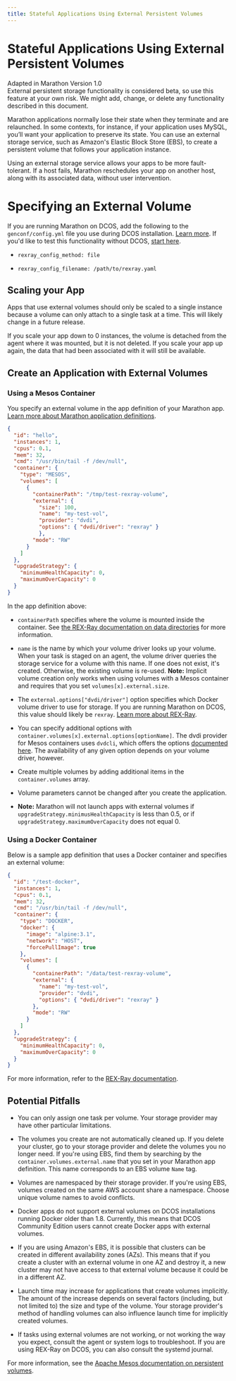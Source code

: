 ```yaml
---
title: Stateful Applications Using External Persistent Volumes
---
```


# Stateful Applications Using External Persistent Volumes

<div class="alert alert-danger" role="alert">
  <span class="glyphicon glyphicon-exclamation-sign" aria-hidden="true"></span> Adapted in Marathon Version 1.0 <br/>
  External persistent storage functionality is considered beta, so use this feature at your own risk. We might add, change, or delete any functionality described in this document.
</div>

Marathon applications normally lose their state when they terminate and are relaunched. In some contexts, for instance, if your application uses MySQL, you’ll want your application to preserve its state. You can use an external storage service, such as Amazon's Elastic Block Store (EBS), to create a persistent volume that follows your application instance.

Using an external storage service allows your apps to be more fault-tolerant. If a host fails, Marathon reschedules your app on another host, along with its associated data, without user intervention.

# Specifying an External Volume

If you are running Marathon on DCOS, add the following to the `genconf/config.yml` file you use during DCOS installation. [Learn more](https://docs.mesosphere.com/concepts/installing/installing-enterprise-edition/configuration-parameters/). If you'd like to test this functionality without DCOS, [start here](https://blog.emccode.com/2016/02/11/give-mesos-and-external-volumes-a-spin-with-playa-mesos/).

- `rexray_config_method: file`

- `rexray_config_filename: /path/to/rexray.yaml`

## Scaling your App

Apps that use external volumes should only be scaled to a single instance because a volume can only attach to a single task at a time. This will likely change in a future release.

If you scale your app down to 0 instances, the volume is detached from the agent where it was mounted, but it is not deleted. If you scale your app up again, the data that had been associated with it will still be available.

## Create an Application with External Volumes

### Using a Mesos Container

You specify an external volume in the app definition of your Marathon app. [Learn more about Marathon application definitions](application-basics.html).

```json
{
  "id": "hello",
  "instances": 1,
  "cpus": 0.1,
  "mem": 32,
  "cmd": "/usr/bin/tail -f /dev/null",
  "container": {
    "type": "MESOS",
    "volumes": [
      {
        "containerPath": "/tmp/test-rexray-volume",
        "external": {
          "size": 100,
          "name": "my-test-vol",
          "provider": "dvdi",
          "options": { "dvdi/driver": "rexray" }
          },
        "mode": "RW"
      }
    ]
  },
  "upgradeStrategy": {
    "minimumHealthCapacity": 0,
    "maximumOverCapacity": 0
  }
}
```

In the app definition above:

- `containerPath` specifies where the volume is mounted inside the container. See [the REX-Ray documentation on data directories](https://rexray.readthedocs.org/en/v0.3.2/user-guide/config/#data-directories) for more information.

- `name` is the name by which your volume driver looks up your volume. When your task is staged on an agent, the volume driver queries the storage service for a volume with this name. If one does not exist, it's created. Otherwise, the existing volume is re-used. **Note:** Implicit volume creation only works when using volumes with a Mesos container and requires that you set `volumes[x].external.size`.

- The `external.options["dvdi/driver"]` option specifies which Docker volume driver to use for storage. If you are running Marathon on DCOS, this value should likely be `rexray`. [Learn more about REX-Ray](https://rexray.readthedocs.org/en/v0.3.2/user-guide/schedulers/).

- You can specify additional options with `container.volumes[x].external.options[optionName]`. The dvdi provider for Mesos containers uses `dvdcli`, which offers the options [documented here](https://github.com/emccode/dvdcli#extra-options). The availability of any given option depends on your volume driver, however.

- Create multiple volumes by adding additional items in the `container.volumes` array.

- Volume parameters cannot be changed after you create the application.

- **Note:** Marathon will not launch apps with external volumes if  `upgradeStrategy.minimusHealthCapacity` is less than 0.5, or if `upgradeStrategy.maximumOverCapacity` does not equal 0.

### Using a Docker Container

Below is a sample app definition that uses a Docker container and specifies an external volume:

```json
{
  "id": "/test-docker",
  "instances": 1,
  "cpus": 0.1,
  "mem": 32,
  "cmd": "/usr/bin/tail -f /dev/null",
  "container": {
    "type": "DOCKER",
    "docker": {
      "image": "alpine:3.1",
      "network": "HOST",
      "forcePullImage": true
    },
    "volumes": [
      {
        "containerPath": "/data/test-rexray-volume",
        "external": {
          "name": "my-test-vol",
          "provider": "dvdi",
          "options": { "dvdi/driver": "rexray" }
        },
        "mode": "RW"
      }
    ]
  },
  "upgradeStrategy": {
    "minimumHealthCapacity": 0,
    "maximumOverCapacity": 0
  }
}
```

For more information, refer to the [REX-Ray documentation](https://rexray.readthedocs.org/en/v0.3.2/user-guide/schedulers/#docker-containerizer-with-marathon).

## Potential Pitfalls

- You can only assign one task per volume. Your storage provider may have other particular limitations.

- The volumes you create are not automatically cleaned up. If you delete your cluster, go to your storage provider and delete the volumes you no longer need. If you're using EBS, find them by searching by the `container.volumes.external.name` that you set in your Marathon app definition. This name corresponds to an EBS volume `Name` tag.

- Volumes are namespaced by their storage provider. If you're using EBS, volumes created on the same AWS account share a namespace. Choose unique volume names to avoid conflicts.

- Docker apps do not support external volumes on DCOS installations running Docker older than 1.8. Currently, this means that DCOS Community Edition users cannot create Docker apps with external volumes.

- If you are using Amazon's EBS, it is possible that clusters can be created in different availability zones (AZs). This means that if you create a cluster with an external volume in one AZ and destroy it, a new cluster may not have access to that external volume because it could be in a different AZ.

- Launch time may increase for applications that create volumes implicitly. The amount of the increase depends on several factors
(including, but not limited to) the size and type of the volume. Your storage provider's method of handling volumes can also influence launch time for implicitly created volumes.

- If tasks using external volumes are not working, or not working the way you expect, consult the agent or system logs to troubleshoot. If you are using REX-Ray on DCOS, you can also consult the systemd journal.

For more information, see the [Apache Mesos documentation on persistent volumes](http://mesos.apache.org/documentation/latest/persistent-volume/).
